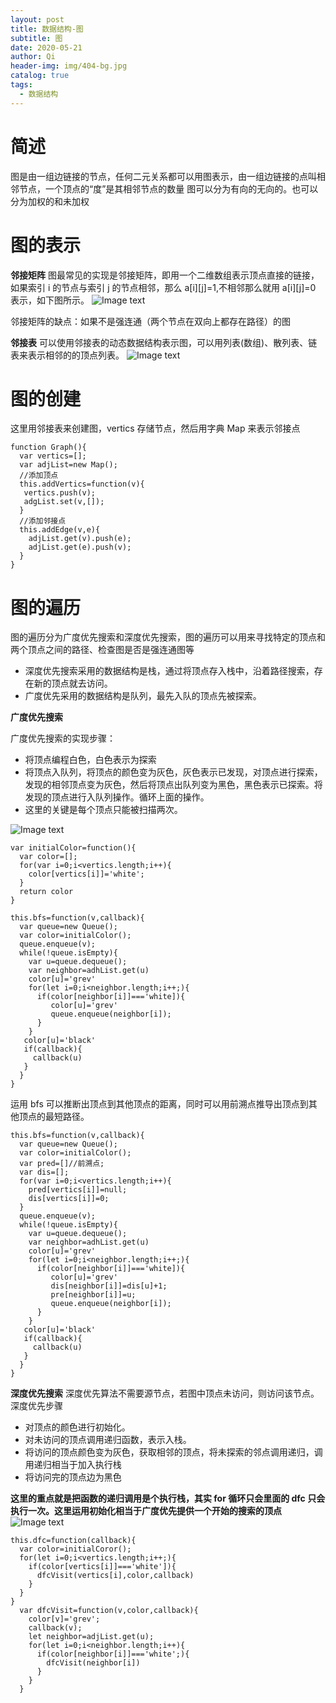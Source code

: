```yaml
---
layout: post
title: 数据结构-图
subtitle: 图
date: 2020-05-21
author: Qi
header-img: img/404-bg.jpg
catalog: true
tags:
  - 数据结构
---
```


# 简述

图是由一组边链接的节点，任何二元关系都可以用图表示，由一组边链接的点叫相邻节点，一个顶点的“度”是其相邻节点的数量
图可以分为有向的无向的。也可以分为加权的和未加权

# 图的表示

**邻接矩阵**
图最常见的实现是邻接矩阵，即用一个二维数组表示顶点直接的链接，如果索引 i 的节点与索引 j 的节点相邻，那么 a[i][j]=1,不相邻那么就用 a[i][j]=0 表示，如下图所示。
![Image text](../img/邻接矩阵.jpg)

邻接矩阵的缺点：如果不是强连通（两个节点在双向上都存在路径）的图

**邻接表**
可以使用邻接表的动态数据结构表示图，可以用列表(数组)、散列表、链表来表示相邻的的顶点列表。
![Image text](../img/邻接表.jpg)

# 图的创建

这里用邻接表来创建图，vertics 存储节点，然后用字典 Map 来表示邻接点

```
function Graph(){
  var vertics=[];
  var adjList=new Map();
  //添加顶点
  this.addVertics=function(v){
   vertics.push(v);
   adgList.set(v,[]);
  }
  //添加邻接点
  this.addEdge(v,e){
    adjList.get(v).push(e);
    adjList.get(e).push(v);
  }
}
```

# 图的遍历

图的遍历分为广度优先搜索和深度优先搜索，图的遍历可以用来寻找特定的顶点和两个顶点之间的路径、检查图是否是强连通图等

- 深度优先搜索采用的数据结构是栈，通过将顶点存入栈中，沿着路径搜索，存在新的顶点就去访问。
- 广度优先采用的数据结构是队列，最先入队的顶点先被探索。

**广度优先搜索**

广度优先搜索的实现步骤：

- 将顶点编程白色，白色表示为探索
- 将顶点入队列，将顶点的颜色变为灰色，灰色表示已发现，对顶点进行探索，发现的相邻顶点变为灰色，然后将顶点出队列变为黑色，黑色表示已探索。将发现的顶点进行入队列操作。循环上面的操作。
- 这里的关键是每个顶点只能被扫描两次。

![Image text](../img/广度优先搜索.jpg)

```
var initialColor=function(){
  var color=[];
  for(var i=0;i<vertics.length;i++){
    color[vertics[i]]='white';
  }
  return color
}

this.bfs=function(v,callback){
  var queue=new Queue();
  var color=initialColor();
  queue.enqueue(v);
  while(!queue.isEmpty){
    var u=queue.dequeue();
    var neighbor=adhList.get(u)
    color[u]='grev'
    for(let i=0;i<neighbor.length;i++;){
      if(color[neighbor[i]]==='white]){
         color[u]='grev'
         queue.enqueue(neighbor[i]);
      }
    }
   color[u]='black'
   if(callback){
     callback(u)
   }
  }
}
```

运用 bfs 可以推断出顶点到其他顶点的距离，同时可以用前溯点推导出顶点到其他顶点的最短路径。

```
this.bfs=function(v,callback){
  var queue=new Queue();
  var color=initialColor();
  var pred=[]//前溯点;
  var dis=[];
  for(var i=0;i<vertics.length;i++){
    pred[vertics[i]]=null;
    dis[vertics[i]]=0;
  }
  queue.enqueue(v);
  while(!queue.isEmpty){
    var u=queue.dequeue();
    var neighbor=adhList.get(u)
    color[u]='grev'
    for(let i=0;i<neighbor.length;i++;){
      if(color[neighbor[i]]==='white]){
         color[u]='grev'
         dis[neighbor[i]]=dis[u]+1;
         pre[neighbor[i]]=u;
         queue.enqueue(neighbor[i]);
      }
    }
   color[u]='black'
   if(callback){
     callback(u)
   }
  }
}
```

**深度优先搜索**
深度优先算法不需要源节点，若图中顶点未访问，则访问该节点。深度优先步骤

- 对顶点的颜色进行初始化。
- 对未访问的顶点调用递归函数，表示入栈。
- 将访问的顶点颜色变为灰色，获取相邻的顶点，将未探索的邻点调用递归，调用递归相当于加入执行栈
- 将访问完的顶点边为黑色

**这里的重点就是把函数的递归调用是个执行栈，其实 for 循环只会里面的 dfc 只会执行一次。这里运用初始化相当于广度优先提供一个开始的搜索的顶点**
![Image text](../img/深度优先搜索.jpg)

```
this.dfc=function(callback){
  var color=initialCoror();
  for(let i=0;i<vertics.length;i++;){
    if(color[vertics[i]]==='white']){
      dfcVisit(vertics[i],color,callback)
    }
  }
}
  var dfcVisit=function(v,color,callback){
    color[v]='grev';
    callback(v);
    let neighbor=adjList.get(u);
    for(let i=0;i<neighbor.length;i++){
      if(color[neighbor[i]]==='white';){
        dfcVisit(neighbor[i])
      }
    }
  }
```
